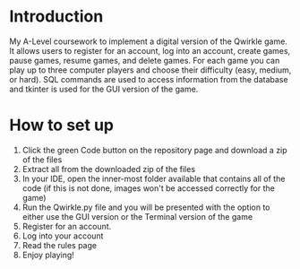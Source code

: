 # Introduction
My A-Level coursework to implement a digital version of the Qwirkle game. It allows users to register for an account, log into an account, create games, pause games, resume games, and delete games. For each game you can play up to three computer players and choose their difficulty (easy, medium, or hard). SQL commands are used to access information from the database and tkinter is used for the GUI version of the game.

# How to set up
1. Click the green Code button on the repository page and download a zip of the files
2. Extract all from the downloaded zip of the files
3. In your IDE, open the inner-most folder available that contains all of the code (if this is not done, images won't be accessed correctly for the game)
4. Run the Qwirkle.py file and you will be presented with the option to either use the GUI version or the Terminal version of the game
5. Register for an account.
6. Log into your account
7. Read the rules page
8. Enjoy playing!
